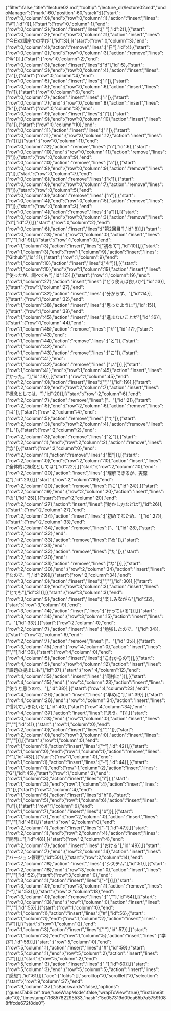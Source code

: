{"filter":false,"title":"lecture02.md","tooltip":"/lecture_dir/lecture02.md","undoManager":{"mark":60,"position":60,"stack":[[{"start":{"row":0,"column":0},"end":{"row":0,"column":1},"action":"insert","lines":["#"],"id":1}],[{"start":{"row":0,"column":1},"end":{"row":0,"column":2},"action":"insert","lines":[" "],"id":2}],[{"start":{"row":0,"column":2},"end":{"row":0,"column":11},"action":"insert","lines":["今日の講座での学び"],"id":3}],[{"start":{"row":0,"column":3},"end":{"row":0,"column":4},"action":"remove","lines":["日"],"id":4},{"start":{"row":0,"column":2},"end":{"row":0,"column":3},"action":"remove","lines":["今"]}],[{"start":{"row":0,"column":2},"end":{"row":0,"column":3},"action":"insert","lines":["d"],"id":5},{"start":{"row":0,"column":3},"end":{"row":0,"column":4},"action":"insert","lines":["a"]},{"start":{"row":0,"column":4},"end":{"row":0,"column":5},"action":"insert","lines":["i"]},{"start":{"row":0,"column":5},"end":{"row":0,"column":6},"action":"insert","lines":["n"]},{"start":{"row":0,"column":6},"end":{"row":0,"column":7},"action":"insert","lines":["i"]},{"start":{"row":0,"column":7},"end":{"row":0,"column":8},"action":"insert","lines":["k"]},{"start":{"row":0,"column":8},"end":{"row":0,"column":9},"action":"insert","lines":["j"]},{"start":{"row":0,"column":9},"end":{"row":0,"column":10},"action":"insert","lines":["a"]},{"start":{"row":0,"column":10},"end":{"row":0,"column":11},"action":"insert","lines":["i"]},{"start":{"row":0,"column":11},"end":{"row":0,"column":12},"action":"insert","lines":["n"]}],[{"start":{"row":0,"column":11},"end":{"row":0,"column":12},"action":"remove","lines":["n"],"id":6},{"start":{"row":0,"column":10},"end":{"row":0,"column":11},"action":"remove","lines":["i"]},{"start":{"row":0,"column":9},"end":{"row":0,"column":10},"action":"remove","lines":["a"]},{"start":{"row":0,"column":8},"end":{"row":0,"column":9},"action":"remove","lines":["j"]},{"start":{"row":0,"column":7},"end":{"row":0,"column":8},"action":"remove","lines":["k"]},{"start":{"row":0,"column":6},"end":{"row":0,"column":7},"action":"remove","lines":["i"]},{"start":{"row":0,"column":5},"end":{"row":0,"column":6},"action":"remove","lines":["n"]},{"start":{"row":0,"column":4},"end":{"row":0,"column":5},"action":"remove","lines":["i"]},{"start":{"row":0,"column":3},"end":{"row":0,"column":4},"action":"remove","lines":["a"]}],[{"start":{"row":0,"column":2},"end":{"row":0,"column":3},"action":"remove","lines":["d"],"id":7}],[{"start":{"row":0,"column":2},"end":{"row":0,"column":6},"action":"insert","lines":["第2回目"],"id":8}],[{"start":{"row":0,"column":13},"end":{"row":1,"column":0},"action":"insert","lines":["",""],"id":9}],[{"start":{"row":1,"column":0},"end":{"row":1,"column":3},"action":"insert","lines":["初めて"],"id":10}],[{"start":{"row":1,"column":3},"end":{"row":1,"column":9},"action":"insert","lines":["Github"],"id":11},{"start":{"row":1,"column":9},"end":{"row":1,"column":10},"action":"insert","lines":["を"]}],[{"start":{"row":1,"column":10},"end":{"row":1,"column":19},"action":"insert","lines":["使ったが、調べても"],"id":12}],[{"start":{"row":1,"column":19},"end":{"row":1,"column":27},"action":"insert","lines":["どう使えば良いか"],"id":13}],[{"start":{"row":1,"column":27},"end":{"row":1,"column":32},"action":"insert","lines":["分からず、"],"id":14}],[{"start":{"row":1,"column":32},"end":{"row":1,"column":38},"action":"insert","lines":["思ったように"],"id":15}],[{"start":{"row":1,"column":38},"end":{"row":1,"column":45},"action":"insert","lines":["進まないことが"],"id":16}],[{"start":{"row":1,"column":44},"end":{"row":1,"column":45},"action":"remove","lines":["が"],"id":17},{"start":{"row":1,"column":43},"end":{"row":1,"column":44},"action":"remove","lines":["と"]},{"start":{"row":1,"column":42},"end":{"row":1,"column":43},"action":"remove","lines":["こ"]},{"start":{"row":1,"column":41},"end":{"row":1,"column":42},"action":"remove","lines":["い"]}],[{"start":{"row":1,"column":41},"end":{"row":1,"column":45},"action":"insert","lines":["かった。"],"id":18}],[{"start":{"row":1,"column":45},"end":{"row":2,"column":0},"action":"insert","lines":["",""],"id":19}],[{"start":{"row":2,"column":0},"end":{"row":2,"column":7},"action":"insert","lines":["概念としては、"],"id":20}],[{"start":{"row":2,"column":6},"end":{"row":2,"column":7},"action":"remove","lines":["、"],"id":21},{"start":{"row":2,"column":5},"end":{"row":2,"column":6},"action":"remove","lines":["は"]},{"start":{"row":2,"column":4},"end":{"row":2,"column":5},"action":"remove","lines":["て"]},{"start":{"row":2,"column":3},"end":{"row":2,"column":4},"action":"remove","lines":["し"]},{"start":{"row":2,"column":2},"end":{"row":2,"column":3},"action":"remove","lines":["と"]},{"start":{"row":2,"column":1},"end":{"row":2,"column":2},"action":"remove","lines":["念"]},{"start":{"row":2,"column":0},"end":{"row":2,"column":1},"action":"remove","lines":["概"]}],[{"start":{"row":2,"column":0},"end":{"row":2,"column":10},"action":"insert","lines":["全体的に概念としては"],"id":22}],[{"start":{"row":2,"column":10},"end":{"row":2,"column":20},"action":"insert","lines":["理解できるが、実際に"],"id":23}],[{"start":{"row":2,"column":19},"end":{"row":2,"column":20},"action":"remove","lines":["に"],"id":24}],[{"start":{"row":2,"column":19},"end":{"row":2,"column":20},"action":"insert","lines":["の"],"id":25}],[{"start":{"row":2,"column":20},"end":{"row":2,"column":27},"action":"insert","lines":["動かし方などは"],"id":26}],[{"start":{"row":2,"column":27},"end":{"row":2,"column":34},"action":"insert","lines":["初めてなため、"],"id":27}],[{"start":{"row":2,"column":33},"end":{"row":2,"column":34},"action":"remove","lines":["、"],"id":28},{"start":{"row":2,"column":32},"end":{"row":2,"column":33},"action":"remove","lines":["め"]},{"start":{"row":2,"column":31},"end":{"row":2,"column":32},"action":"remove","lines":["た"]},{"start":{"row":2,"column":30},"end":{"row":2,"column":31},"action":"remove","lines":["な"]}],[{"start":{"row":2,"column":30},"end":{"row":2,"column":34},"action":"insert","lines":["なので、"],"id":29}],[{"start":{"row":2,"column":34},"end":{"row":3,"column":0},"action":"insert","lines":["",""],"id":30}],[{"start":{"row":3,"column":0},"end":{"row":3,"column":3},"action":"insert","lines":["とても"],"id":31}],[{"start":{"row":3,"column":3},"end":{"row":3,"column":9},"action":"insert","lines":["楽しみながら"],"id":32},{"start":{"row":3,"column":9},"end":{"row":3,"column":14},"action":"insert","lines":["行っている"]}],[{"start":{"row":3,"column":14},"end":{"row":3,"column":15},"action":"insert","lines":["。"],"id":33}],[{"start":{"row":2,"column":0},"end":{"row":2,"column":7},"action":"insert","lines":["勉強したので、"],"id":34}],[{"start":{"row":2,"column":6},"end":{"row":2,"column":7},"action":"remove","lines":["、"],"id":35}],[{"start":{"row":3,"column":15},"end":{"row":4,"column":0},"action":"insert","lines":["",""],"id":36},{"start":{"row":4,"column":0},"end":{"row":4,"column":5},"action":"insert","lines":["これからの"]}],[{"start":{"row":4,"column":5},"end":{"row":4,"column":12},"action":"insert","lines":["課題の提出にも"],"id":37},{"start":{"row":4,"column":12},"end":{"row":4,"column":15},"action":"insert","lines":["同様に"]}],[{"start":{"row":4,"column":15},"end":{"row":4,"column":23},"action":"insert","lines":["使うと思うので、"],"id":38}],[{"start":{"row":4,"column":23},"end":{"row":4,"column":26},"action":"insert","lines":["早めに"],"id":39}],[{"start":{"row":4,"column":26},"end":{"row":4,"column":34},"action":"insert","lines":["慣れていきたいと"],"id":40},{"start":{"row":4,"column":34},"end":{"row":4,"column":37},"action":"insert","lines":["思う。"]}],[{"start":{"row":0,"column":13},"end":{"row":1,"column":0},"action":"insert","lines":["",""],"id":41},{"start":{"row":1,"column":0},"end":{"row":2,"column":0},"action":"insert","lines":["",""]},{"start":{"row":2,"column":0},"end":{"row":3,"column":0},"action":"insert","lines":["",""]}],[{"start":{"row":1,"column":0},"end":{"row":1,"column":1},"action":"insert","lines":["^"],"id":42}],[{"start":{"row":1,"column":0},"end":{"row":1,"column":1},"action":"remove","lines":["^"],"id":43}],[{"start":{"row":1,"column":0},"end":{"row":1,"column":1},"action":"insert","lines":["-"],"id":44}],[{"start":{"row":1,"column":1},"end":{"row":1,"column":2},"action":"insert","lines":["G"],"id":45},{"start":{"row":1,"column":2},"end":{"row":1,"column":3},"action":"insert","lines":["i"]},{"start":{"row":1,"column":3},"end":{"row":1,"column":4},"action":"insert","lines":["t"]},{"start":{"row":1,"column":4},"end":{"row":1,"column":5},"action":"insert","lines":["h"]},{"start":{"row":1,"column":5},"end":{"row":1,"column":6},"action":"insert","lines":["u"]},{"start":{"row":1,"column":6},"end":{"row":1,"column":7},"action":"insert","lines":["b"]}],[{"start":{"row":1,"column":7},"end":{"row":2,"column":0},"action":"insert","lines":["",""],"id":46}],[{"start":{"row":2,"column":0},"end":{"row":2,"column":1},"action":"insert","lines":["-"],"id":47}],[{"start":{"row":2,"column":1},"end":{"row":2,"column":4},"action":"insert","lines":["開発に"],"id":48}],[{"start":{"row":2,"column":4},"end":{"row":2,"column":7},"action":"insert","lines":["おける"],"id":49}],[{"start":{"row":2,"column":7},"end":{"row":2,"column":14},"action":"insert","lines":["バージョン管理"],"id":50}],[{"start":{"row":2,"column":14},"end":{"row":2,"column":18},"action":"insert","lines":["システム"],"id":51}],[{"start":{"row":2,"column":18},"end":{"row":3,"column":0},"action":"insert","lines":["",""],"id":52},{"start":{"row":3,"column":0},"end":{"row":3,"column":1},"action":"insert","lines":["-"]}],[{"start":{"row":3,"column":0},"end":{"row":3,"column":1},"action":"remove","lines":["-"],"id":53}],[{"start":{"row":2,"column":18},"end":{"row":3,"column":0},"action":"remove","lines":["",""],"id":54}],[{"start":{"row":0,"column":13},"end":{"row":1,"column":0},"action":"insert","lines":["",""],"id":55}],[{"start":{"row":1,"column":0},"end":{"row":1,"column":1},"action":"insert","lines":["#"],"id":56},{"start":{"row":1,"column":1},"end":{"row":1,"column":2},"action":"insert","lines":["#"]}],[{"start":{"row":1,"column":2},"end":{"row":1,"column":3},"action":"insert","lines":[" "],"id":57}],[{"start":{"row":1,"column":3},"end":{"row":1,"column":5},"action":"insert","lines":["学び"],"id":58}],[{"start":{"row":5,"column":0},"end":{"row":5,"column":1},"action":"insert","lines":["#"],"id":59},{"start":{"row":5,"column":1},"end":{"row":5,"column":2},"action":"insert","lines":["#"]}],[{"start":{"row":5,"column":2},"end":{"row":5,"column":3},"action":"insert","lines":[" "],"id":60}],[{"start":{"row":5,"column":3},"end":{"row":5,"column":5},"action":"insert","lines":["感想"],"id":61}]]},"ace":{"folds":[],"scrolltop":0,"scrollleft":0,"selection":{"start":{"row":9,"column":37},"end":{"row":9,"column":37},"isBackwards":false},"options":{"guessTabSize":true,"useWrapMode":false,"wrapToView":true},"firstLineState":0},"timestamp":1685782295533,"hash":"5c057319d09ea65b7a57591088fffcde672f8de0"}
